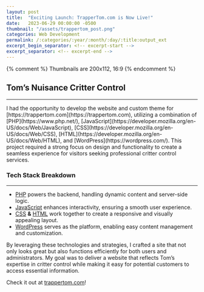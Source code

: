 ```yaml
---
layout: post
title:  "Exciting Launch: TrapperTom.com is Now Live!"
date:   2023-06-29 00:00:00 -0500
thumbnail: "/assets/trappertom_post.png"
categories: Web Development
permalink: /:categories/:year/:month/:day/:title:output_ext
excerpt_begin_separator: <!-- excerpt-start -->
excerpt_separator: <!-- excerpt-end -->
---
```

{% comment %} 
    Thumbnails are 200x112, 16:9
{% endcomment %}

## Tom’s Nuisance Critter Control
---
<!-- excerpt-start -->I had the opportunity to develop the website and custom theme for [https://trappertom.com](https://trappertom.com), utilizing a combination of [PHP](https://www.php.net/), [JavaScript](https://developer.mozilla.org/en-US/docs/Web/JavaScript), [CSS](https://developer.mozilla.org/en-US/docs/Web/CSS), [HTML](https://developer.mozilla.org/en-US/docs/Web/HTML), and [WordPress](https://wordpress.com/). This project required a strong focus on design and functionality to create a seamless experience for visitors seeking professional critter control services.<!-- excerpt-end -->

### Tech Stack Breakdown
---
- [PHP](https://www.php.net/) powers the backend, handling dynamic content and server-side logic.
- [JavaScript](https://developer.mozilla.org/en-US/docs/Web/JavaScript) enhances interactivity, ensuring a smooth user experience.
- [CSS](https://developer.mozilla.org/en-US/docs/Web/CSS) **&** [HTML](https://developer.mozilla.org/en-US/docs/Web/HTML) work together to create a responsive and visually appealing layout.
- [WordPress](https://wordpress.com/) serves as the platform, enabling easy content management and customization.

By leveraging these technologies and strategies, I crafted a site that not only looks great but also functions efficiently for both users and administrators. My goal was to deliver a website that reflects Tom’s expertise in critter control while making it easy for potential customers to access essential information.

Check it out at [trappertom.com](https://trappertom.com)!